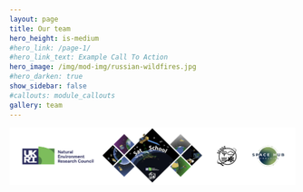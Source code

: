 ```yaml
---
layout: page
title: Our team
hero_height: is-medium
#hero_link: /page-1/
#hero_link_text: Example Call To Action
hero_image: /img/mod-img/russian-wildfires.jpg
#hero_darken: true
show_sidebar: false
#callouts: module_callouts
gallery: team
---
```


![SatSchool footer](/img/satschool-footer.png "SatSchool footer")

